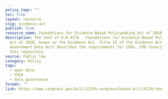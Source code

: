 ```yaml
---
policy_tags: ""
toc: true
layout: resource
slug: evidence-act
publish: true
resource_name: Foundations for Evidence-Based Policymaking Act of 2018 (“Evidence Act”)
description: The text of H.R.4174 - Foundations for Evidence-Based Policymaking
  Act of 2018, known as the Evidence Act. Title II of the Evidence Act (OPEN
  Government Data Act) describes the requirements for CDOs, CDO Council, and
  this repository.
source: Public law
category: Policy
tags:
  - open data
  - FOIA
  - data governance
format: ""
link: https://www.congress.gov/bill/115th-congress/house-bill/4174/text
---
```

